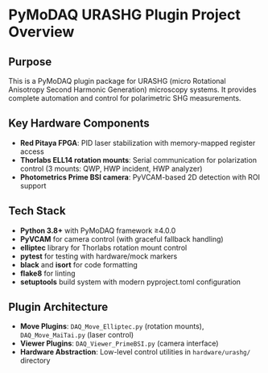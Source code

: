 # PyMoDAQ URASHG Plugin Project Overview

## Purpose
This is a PyMoDAQ plugin package for URASHG (micro Rotational Anisotropy Second Harmonic Generation) microscopy systems. It provides complete automation and control for polarimetric SHG measurements.

## Key Hardware Components
- **Red Pitaya FPGA**: PID laser stabilization with memory-mapped register access
- **Thorlabs ELL14 rotation mounts**: Serial communication for polarization control (3 mounts: QWP, HWP incident, HWP analyzer)  
- **Photometrics Prime BSI camera**: PyVCAM-based 2D detection with ROI support

## Tech Stack
- **Python 3.8+** with PyMoDAQ framework ≥4.0.0
- **PyVCAM** for camera control (with graceful fallback handling)
- **elliptec** library for Thorlabs rotation mount control
- **pytest** for testing with hardware/mock markers
- **black** and **isort** for code formatting
- **flake8** for linting
- **setuptools** build system with modern pyproject.toml configuration

## Plugin Architecture
- **Move Plugins**: `DAQ_Move_Elliptec.py` (rotation mounts), `DAQ_Move_MaiTai.py` (laser control)
- **Viewer Plugins**: `DAQ_Viewer_PrimeBSI.py` (camera interface)
- **Hardware Abstraction**: Low-level control utilities in `hardware/urashg/` directory